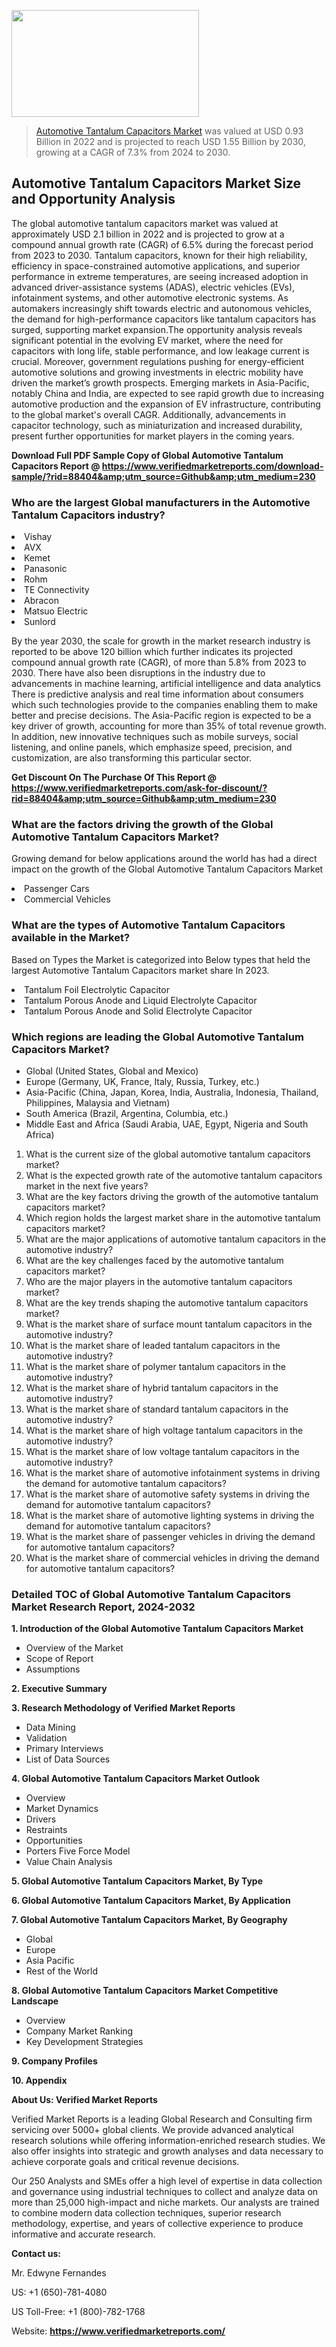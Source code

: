 <img src="https://ffe5etoiles.com/wp-content/uploads/2024/12/MST1-300x171.png" alt="" width="300" height="171" class="alignnone size-medium wp-image-20088" /><blockquote><p><p><a href="https://www.verifiedmarketreports.com/download-sample/?rid=88404&utm_source=Github&utm_medium=230" target="_blank">Automotive Tantalum Capacitors Market</a> was valued at USD 0.93 Billion in 2022 and is projected to reach USD 1.55 Billion by 2030, growing at a CAGR of 7.3% from 2024 to 2030.</p></blockquote><p><h2>Automotive Tantalum Capacitors Market Size and Opportunity Analysis</h2>The global automotive tantalum capacitors market was valued at approximately USD 2.1 billion in 2022 and is projected to grow at a compound annual growth rate (CAGR) of 6.5% during the forecast period from 2023 to 2030. Tantalum capacitors, known for their high reliability, efficiency in space-constrained automotive applications, and superior performance in extreme temperatures, are seeing increased adoption in advanced driver-assistance systems (ADAS), electric vehicles (EVs), infotainment systems, and other automotive electronic systems. As automakers increasingly shift towards electric and autonomous vehicles, the demand for high-performance capacitors like tantalum capacitors has surged, supporting market expansion.The opportunity analysis reveals significant potential in the evolving EV market, where the need for capacitors with long life, stable performance, and low leakage current is crucial. Moreover, government regulations pushing for energy-efficient automotive solutions and growing investments in electric mobility have driven the market’s growth prospects. Emerging markets in Asia-Pacific, notably China and India, are expected to see rapid growth due to increasing automotive production and the expansion of EV infrastructure, contributing to the global market's overall CAGR. Additionally, advancements in capacitor technology, such as miniaturization and increased durability, present further opportunities for market players in the coming years.</p><p class=""><strong>Download Full PDF Sample Copy of Global Automotive Tantalum Capacitors Report @ <a href="https://www.verifiedmarketreports.com/download-sample/?rid=88404&amp;utm_source=Github&amp;utm_medium=230" target="_blank">https://www.verifiedmarketreports.com/download-sample/?rid=88404&amp;utm_source=Github&amp;utm_medium=230</a></strong></p><h3 id="" class="">Who are the largest Global manufacturers in the Automotive Tantalum Capacitors industry?</h3><p><li>Vishay</li><li> AVX</li><li> Kemet</li><li> Panasonic</li><li> Rohm</li><li> TE Connectivity</li><li> Abracon</li><li> Matsuo Electric</li><li> Sunlord</li></p><div class=""><div class="" dir="" data-message-author-role="" data-message-id="" data-message-model-slug=""><div class=""><div class=""><div class=""><div class="" dir="" data-message-author-role="" data-message-id="" data-message-model-slug=""><div class=""><div class=""><p>By the year 2030, the scale for growth in the market research industry is reported to be above 120 billion which further indicates its projected compound annual growth rate (CAGR), of more than 5.8% from 2023 to 2030. There have also been disruptions in the industry due to advancements in machine learning, artificial intelligence and data analytics There is predictive analysis and real time information about consumers which such technologies provide to the companies enabling them to make better and precise decisions. The Asia-Pacific region is expected to be a key driver of growth, accounting for more than 35% of total revenue growth. In addition, new innovative techniques such as mobile surveys, social listening, and online panels, which emphasize speed, precision, and customization, are also transforming this particular sector.</p><p><strong>Get Discount On The Purchase Of This Report @&nbsp; <a href="https://www.verifiedmarketreports.com/ask-for-discount/?rid=88404&amp;utm_source=Github&amp;utm_medium=230" target="_blank">https://www.verifiedmarketreports.com/ask-for-discount/?rid=88404&amp;utm_source=Github&amp;utm_medium=230</a></strong></p></div></div></div></div></div></div></div></div><h3 id="" class="">What are the factors driving the growth of the Global Automotive Tantalum Capacitors Market?</h3><p id="" class="">Growing demand for below applications around the world has had a direct impact on the growth of the Global Automotive Tantalum Capacitors Market</p><p id="" class=""><li>Passenger Cars</li><li> Commercial Vehicles</li></p><h3 id="" class="">What are the types of Automotive Tantalum Capacitors available in the Market?</h3><p id="" class="">Based on Types the Market is categorized into Below types that held the largest Automotive Tantalum Capacitors market share In 2023.</p><p id="" class=""><li>Tantalum Foil Electrolytic Capacitor</li><li> Tantalum Porous Anode and Liquid Electrolyte Capacitor</li><li> Tantalum Porous Anode and Solid Electrolyte Capacitor</li></p><h3 id="" class="">Which regions are leading the Global Automotive Tantalum Capacitors Market?</h3><ul><li>Global (United States, Global and Mexico)</li><li>Europe (Germany, UK, France, Italy, Russia, Turkey, etc.)</li><li>Asia-Pacific (China, Japan, Korea, India, Australia, Indonesia, Thailand, Philippines, Malaysia and Vietnam)</li><li>South America (Brazil, Argentina, Columbia, etc.)</li><li>Middle East and Africa (Saudi Arabia, UAE, Egypt, Nigeria and South Africa)</li></ul><p><ol>  <li>What is the current size of the global automotive tantalum capacitors market?</li>  <li>What is the expected growth rate of the automotive tantalum capacitors market in the next five years?</li>  <li>What are the key factors driving the growth of the automotive tantalum capacitors market?</li>  <li>Which region holds the largest market share in the automotive tantalum capacitors market?</li>  <li>What are the major applications of automotive tantalum capacitors in the automotive industry?</li>  <li>What are the key challenges faced by the automotive tantalum capacitors market?</li>  <li>Who are the major players in the automotive tantalum capacitors market?</li>  <li>What are the key trends shaping the automotive tantalum capacitors market?</li>  <li>What is the market share of surface mount tantalum capacitors in the automotive industry?</li>  <li>What is the market share of leaded tantalum capacitors in the automotive industry?</li>  <li>What is the market share of polymer tantalum capacitors in the automotive industry?</li>  <li>What is the market share of hybrid tantalum capacitors in the automotive industry?</li>  <li>What is the market share of standard tantalum capacitors in the automotive industry?</li>  <li>What is the market share of high voltage tantalum capacitors in the automotive industry?</li>  <li>What is the market share of low voltage tantalum capacitors in the automotive industry?</li>  <li>What is the market share of automotive infotainment systems in driving the demand for automotive tantalum capacitors?</li>  <li>What is the market share of automotive safety systems in driving the demand for automotive tantalum capacitors?</li>  <li>What is the market share of automotive lighting systems in driving the demand for automotive tantalum capacitors?</li>  <li>What is the market share of passenger vehicles in driving the demand for automotive tantalum capacitors?</li>  <li>What is the market share of commercial vehicles in driving the demand for automotive tantalum capacitors?</li></ol></p><h3 id="" class="">Detailed TOC of Global Automotive Tantalum Capacitors Market Research Report, 2024-2032</h3><p id="" class=""><strong>1. Introduction of the Global Automotive Tantalum Capacitors Market</strong></p><ul><li>Overview of the Market</li><li>Scope of Report</li><li>Assumptions</li></ul><p id="" class=""><strong>2. Executive Summary</strong></p><p id="" class=""><strong>3. Research Methodology of&nbsp;Verified Market Reports</strong></p><ul><li>Data Mining</li><li>Validation</li><li>Primary Interviews</li><li>List of Data Sources</li></ul><p id="" class=""><strong>4. Global Automotive Tantalum Capacitors Market Outlook</strong></p><ul><li>Overview</li><li>Market Dynamics</li><li>Drivers</li><li>Restraints</li><li>Opportunities</li><li>Porters Five Force Model</li><li>Value Chain Analysis</li></ul><p id="" class=""><strong>5. Global Automotive Tantalum Capacitors Market, By&nbsp;Type</strong></p><p id="" class=""><strong>6. Global Automotive Tantalum Capacitors Market, By Application</strong></p><p id="" class=""><strong>7. Global Automotive Tantalum Capacitors Market, By Geography</strong></p><ul><li>Global</li><li>Europe</li><li>Asia Pacific</li><li>Rest of the World</li></ul><p id="" class=""><strong>8. Global Automotive Tantalum Capacitors Market Competitive Landscape</strong></p><ul><li>Overview</li><li>Company Market Ranking</li><li>Key Development Strategies</li></ul><p id="" class=""><strong>9. Company Profiles</strong></p><p id="" class=""><strong>10. Appendix</strong></p><p id="" class=""><strong>About Us: Verified Market Reports</strong></p><p id="" class="">Verified Market Reports is a leading Global Research and Consulting firm servicing over 5000+ global clients. We provide advanced analytical research solutions while offering information-enriched research studies. We also offer insights into strategic and growth analyses and data necessary to achieve corporate goals and critical revenue decisions.</p><p id="" class="">Our 250 Analysts and SMEs offer a high level of expertise in data collection and governance using industrial techniques to collect and analyze data on more than 25,000 high-impact and niche markets. Our analysts are trained to combine modern data collection techniques, superior research methodology, expertise, and years of collective experience to produce informative and accurate research.</p><p id="" class=""><strong>Contact us:</strong></p><p id="" class="">Mr. Edwyne Fernandes</p><p id="" class="">US: +1 (650)-781-4080</p><p id="" class="">US Toll-Free: +1 (800)-782-1768</p><p id="" class="">Website: <a target="" data-test-app-aware-link=""><strong>https://www.verifiedmarketreports.com/</strong></a></p>
